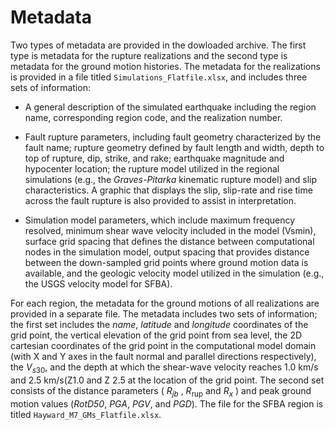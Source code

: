 # Metadata

Two types of metadata are provided in the dowloaded archive. 
The first type is metadata for the  rupture realizations and the second type is metadata for the ground motion histories. 
The metadata for the realizations is provided in a file titled ``Simulations_Flatfile.xlsx``, and includes three sets of information:
- A general description of the simulated earthquake including the region name, corresponding region code, and the realization number.
- Fault rupture parameters, including fault geometry characterized by the fault name; rupture geometry defined by fault length and width, depth to top of rupture, dip, strike, and rake; earthquake magnitude and hypocenter location; the rupture model utilized in the regional simulations (e.g., the *Graves-Pitarka* kinematic rupture model) and slip characteristics. 
A  graphic that displays the slip, slip-rate and rise time across the fault rupture is also provided to assist in interpretation.

- Simulation model parameters, which include maximum frequency resolved, minimum shear wave velocity included in the model (Vsmin), surface grid spacing that defines the distance between computational nodes in the simulation model, output spacing that provides distance between the down-sampled grid points where ground motion data is available, and the geologic velocity model utilized in the simulation (e.g., the USGS velocity model for SFBA).

For each region, the metadata for the ground motions of all realizations are provided in a separate file. 
The metadata includes two sets of information; the first set includes the *name*, *latitude* and *longitude* coordinates of the grid point, the vertical elevation of the grid point from sea level, the 2D cartesian coordinates of the grid point in the computational model domain (with X and Y axes in the fault normal and parallel directions respectively), the $V_{s30}$, and the depth at which the shear-wave velocity reaches $1.0 \mathrm{~km} / \mathrm{s}$ and $2.5 \mathrm{~km} / \mathrm{s}(\mathrm{Z} 1.0$ and Z $2.5$ at the location of the grid point. 
The second set consists of the distance parameters ( $R_{jb}$ , $R_{\mathrm{rup}}$ and $R_x$ ) and peak ground motion values (*RotD50*, *PGA*, *PGV*, and *PGD*). 
The file for the SFBA region is titled ``Hayward_M7_GMs_Flatfile.xlsx``.